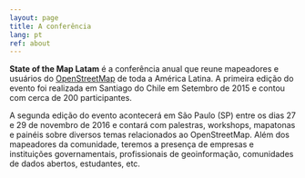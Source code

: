 ```yaml
---
layout: page
title: A conferência
lang: pt
ref: about
---
```


**State of the Map Latam** é a conferência anual que reune mapeadores e usuários
do [OpenStreetMap](http://osm.org) de toda a América Latina. A primeira edição do
evento foi realizada em Santiago do Chile em Setembro de 2015 e contou com
cerca de 200 participantes.

A segunda edição do evento acontecerá em São Paulo (SP) entre os dias 27 e 29
de novembro de 2016 e contará com palestras, workshops, mapatonas e painéis sobre diversos
temas relacionados ao OpenStreetMap. Além dos mapeadores da comunidade,
teremos a presença de empresas e instituições governamentais, profissionais de geoinformação,
comunidades de dados abertos, estudantes, etc.
